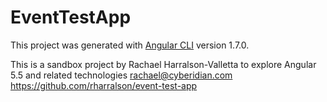 # EventTestApp

This project was generated with [Angular CLI](https://github.com/angular/angular-cli) version 1.7.0.

This is a sandbox project by Rachael Harralson-Valletta to explore Angular 5.5 and related technologies
rachael@cyberidian.com
https://github.com/rharralson/event-test-app


